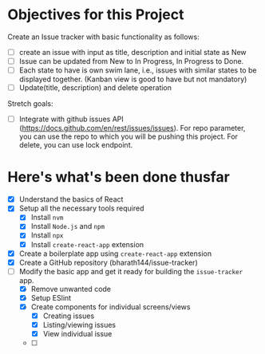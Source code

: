 # Objectives for this Project

Create an Issue tracker with basic functionality as follows:
- [ ] create an issue with input as title, description and initial state as New
- [ ] Issue can be updated from New to In Progress, In Progress to Done.
- [ ] Each state to have is own swim lane, i.e., issues with similar states to be displayed together. (Kanban view is good to have but not mandatory)
- [ ] Update(title, description) and delete operation

Stretch goals:
- [ ] Integrate with github issues API (https://docs.github.com/en/rest/issues/issues). For repo parameter, you can use the repo to which you will be pushing this project. For delete, you can use lock endpoint.

# Here's what's been done thusfar

- [x] Understand the basics of React
- [x] Setup all the necessary tools required
  - [x] Install `nvm`
  - [x] Install `Node.js` and `npm`
  - [x] Install `npx`
  - [x] Install `create-react-app` extension
- [x] Create a boilerplate app using `create-react-app` extension
- [x] Create a GitHub repository (bharath144/issue-tracker)
- [ ] Modify the basic app and get it ready for building the `issue-tracker` app.
  - [x] Remove unwanted code
  - [x] Setup ESlint
  - [x] Create components for individual screens/views
    - [x] Creating issues
    - [x] Listing/viewing issues
    - [x] View individual issue
  - [ ]
